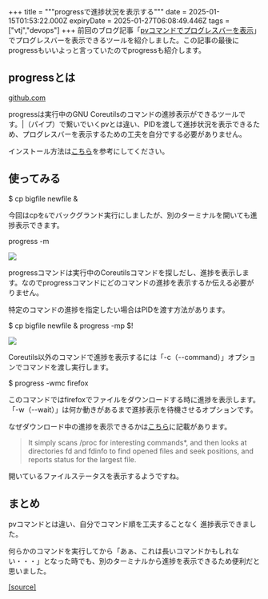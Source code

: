 +++
title = """progressで進捗状況を表示する"""
date = 2025-01-15T01:53:22.000Z
expiryDate = 2025-01-27T06:08:49.446Z
tags = ["vtj","devops"]
+++
前回のブログ記事「[pvコマンドでプログレスバーを表示](https://devops-blog.virtualtech.jp/entry/20250114/1736833451)」でプログレスバーを表示できるツールを紹介しました。この記事の最後にprogressもいいよっと言っていたのでprogressも紹介します。

progressとは
----------

[github.com](https://github.com/Xfennec/progress)

progressは実行中のGNU Coreutilsのコマンドの進捗表示ができるツールです。|（パイプ）で繋いでいくpvとは違い、PIDを渡して進捗状況を表示できるため、プログレスバーを表示するための工夫を自分でする必要がありません。

インストール方法は[こちら](https://github.com/Xfennec/progress?tab=readme-ov-file#how-do-you-install-it)を参考にしてください。

使ってみる
-----

$ cp bigfile newfile &

今回はcpを`&`でバックグランド実行にしましたが、別のターミナルを開いても進捗表示できます。

progress -m

![](https://cdn-ak.f.st-hatena.com/images/fotolife/v/virtualtech/20250115/20250115120620.gif)

progressコマンドは実行中のCoreutilsコマンドを探しだし、進捗を表示します。なのでprogressコマンドにどのコマンドの進捗を表示するか伝える必要がりません。

特定のコマンドの進捗を指定したい場合はPIDを渡す方法があります。

$  cp bigfile newfile & progress -mp $!

![](https://cdn-ak.f.st-hatena.com/images/fotolife/v/virtualtech/20250115/20250115120524.gif)

Coreutils以外のコマンドで進捗を表示するには「-c（--command）」オプションでコマンドを渡し実行します。

$ progress -wmc firefox

このコマンドではfirefoxでファイルをダウンロードする時に進捗を表示します。「-w（--wait）」は何か動きがあるまで進捗表示を待機させるオプションです。

なぜダウンロード中の進捗を表示できるかは[こちら](https://github.com/Xfennec/progress?tab=readme-ov-file#how-does-it-work)に記載があります。

> It simply scans /proc for interesting commands\*, and then looks at directories fd and fdinfo to find opened files and seek positions, and reports status for the largest file.

開いているファイルステータスを表示するようですね。

まとめ
---

pvコマンドとは違い、自分でコマンド順を工夫することなく 進捗表示できました。

何らかのコマンドを実行してから「あぁ、これは長いコマンドかもしれない・・・」となった時でも、別のターミナルから進捗を表示できるため便利だと思いました。

[[source]](https://devops-blog.virtualtech.jp/entry/20250115/1736906002)
